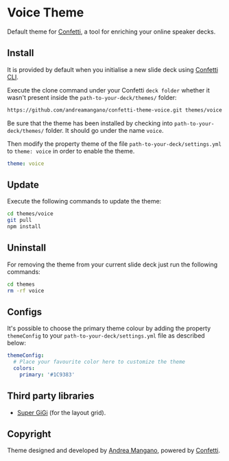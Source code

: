 # Voice Theme
Default theme for [Confetti](https://github.com/andreamangano/confetti-cli), a tool for enriching your online speaker decks.

## Install
It is provided by default when you initialise a new slide deck using [Confetti CLI](https://github.com/andreamangano/confetti-cli).

Execute the clone command under your Confetti `` deck folder `` whether it wasn't present inside the `` path-to-your-deck/themes/ `` folder:

``` bash
https://github.com/andreamangano/confetti-theme-voice.git themes/voice
```

Be sure that the theme has been installed by checking into `` path-to-your-deck/themes/ `` folder. It should go under the name `` voice ``.

Then modify the property theme of the file `` path-to-your-deck/settings.yml
`` to `` theme: voice `` in order to enable the theme.

``` yaml
theme: voice
```

## Update
Execute the following commands to update the theme:

``` bash
cd themes/voice
git pull
npm install
```

## Uninstall
For removing the theme from your current slide deck just run the following commands:

``` bash
cd themes
rm -rf voice
```

## Configs
It's possible to choose the primary theme colour by adding the property
``` themeConfig ``` to your `` path-to-your-deck/settings.yml `` file as
described below:

``` yaml
themeConfig:
  # Place your favourite color here to customize the theme
  colors:
    primary: '#1C9383'
```

## Third party libraries
* [Super GiGi](https://github.com/Objectway/super-gigi) (for the layout grid).

## Copyright
Theme designed and developed by [Andrea Mangano](https://github.com/andreamangano), powered by [Confetti](https://github.com/andreamangano/confetti-cli).